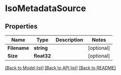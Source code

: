 # IsoMetadataSource

## Properties

Name | Type | Description | Notes
------------ | ------------- | ------------- | -------------
**Filename** | **string** |  | [optional] 
**Size** | **float32** |  | [optional] 

[[Back to Model list]](../README.md#documentation-for-models) [[Back to API list]](../README.md#documentation-for-api-endpoints) [[Back to README]](../README.md)


